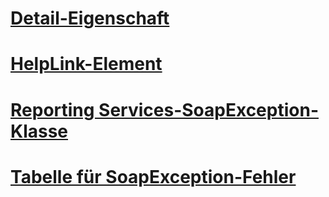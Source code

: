 # [Detail-Eigenschaft](detail-property.md)
# [HelpLink-Element](helplink-element.md)
# [Reporting Services-SoapException-Klasse](reporting-services-soapexception-class.md)
# [Tabelle für SoapException-Fehler](soapexception-errors-table.md)
